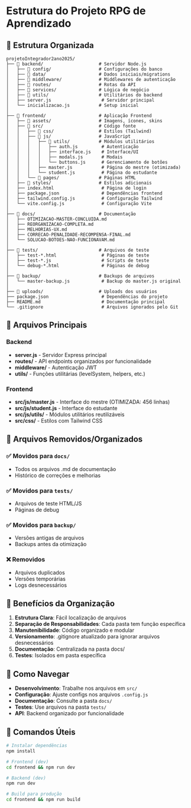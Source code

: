 # Estrutura do Projeto RPG de Aprendizado

## 📁 Estrutura Organizada

```
projetoIntegrador2ano2025/
├── 📁 backend/                     # Servidor Node.js
│   ├── 📁 config/                  # Configurações do banco
│   ├── 📁 data/                    # Dados iniciais/migrations
│   ├── 📁 middleware/              # Middlewares de autenticação
│   ├── 📁 routes/                  # Rotas da API
│   ├── 📁 services/                # Lógica de negócio
│   ├── 📁 utils/                   # Utilitários do backend
│   ├── server.js                   # Servidor principal
│   └── inicializacao.js           # Setup inicial
│
├── 📁 frontend/                    # Aplicação Frontend
│   ├── 📁 assets/                  # Imagens, ícones, skins
│   ├── 📁 src/                     # Código fonte
│   │   ├── 📁 css/                 # Estilos (Tailwind)
│   │   ├── 📁 js/                  # JavaScript
│   │   │   ├── 📁 utils/           # Módulos utilitários
│   │   │   │   ├── auth.js         # Autenticação
│   │   │   │   ├── interface.js    # Interface/UI
│   │   │   │   ├── modals.js       # Modais
│   │   │   │   └── buttons.js      # Gerenciamento de botões
│   │   │   ├── master.js           # Página do mestre (otimizada)
│   │   │   └── student.js          # Página do estudante
│   │   └── 📁 pages/               # Páginas HTML
│   ├── 📁 styles/                  # Estilos adicionais
│   ├── index.html                  # Página de login
│   ├── package.json                # Dependências frontend
│   ├── tailwind.config.js          # Configuração Tailwind
│   └── vite.config.js              # Configuração Vite
│
├── 📁 docs/                        # Documentação
│   ├── OTIMIZACAO-MASTER-CONCLUIDA.md
│   ├── REORGANIZACAO-COMPLETA.md
│   ├── MELHORIAS-UX.md
│   ├── CORRECAO-PENALIDADE-RECOMPENSA-FINAL.md
│   └── SOLUCAO-BOTOES-NAO-FUNCIONAVAM.md
│
├── 📁 tests/                       # Arquivos de teste
│   ├── test-*.html                 # Páginas de teste
│   ├── test-*.js                   # Scripts de teste
│   └── debug-*.html                # Páginas de debug
│
├── 📁 backup/                      # Backups de arquivos
│   └── master-backup.js            # Backup do master.js original
│
├── 📁 uploads/                     # Uploads dos usuários
├── package.json                    # Dependências do projeto
├── README.md                       # Documentação principal
└── .gitignore                      # Arquivos ignorados pelo Git
```

## 🎯 Arquivos Principais

### Backend
- **server.js** - Servidor Express principal
- **routes/** - API endpoints organizados por funcionalidade
- **middleware/** - Autenticação JWT
- **utils/** - Funções utilitárias (levelSystem, helpers, etc.)

### Frontend
- **src/js/master.js** - Interface do mestre (OTIMIZADA: 456 linhas)
- **src/js/student.js** - Interface do estudante
- **src/js/utils/** - Módulos utilitários reutilizáveis
- **src/css/** - Estilos com Tailwind CSS

## 🧹 Arquivos Removidos/Organizados

### ✅ Movidos para `docs/`
- Todos os arquivos .md de documentação
- Histórico de correções e melhorias

### ✅ Movidos para `tests/`
- Arquivos de teste HTML/JS
- Páginas de debug

### ✅ Movidos para `backup/`
- Versões antigas de arquivos
- Backups antes da otimização

### ❌ Removidos
- Arquivos duplicados
- Versões temporárias
- Logs desnecessários

## 🚀 Benefícios da Organização

1. **Estrutura Clara**: Fácil localização de arquivos
2. **Separação de Responsabilidades**: Cada pasta tem função específica
3. **Manutenibilidade**: Código organizado e modular
4. **Versionamento**: .gitignore atualizado para ignorar arquivos desnecessários
5. **Documentação**: Centralizada na pasta docs/
6. **Testes**: Isolados em pasta específica

## 📝 Como Navegar

- **Desenvolvimento**: Trabalhe nos arquivos em `src/`
- **Configuração**: Ajuste configs nos arquivos `.config.js`
- **Documentação**: Consulte a pasta `docs/`
- **Testes**: Use arquivos na pasta `tests/`
- **API**: Backend organizado por funcionalidade

## 🔧 Comandos Úteis

```bash
# Instalar dependências
npm install

# Frontend (dev)
cd frontend && npm run dev

# Backend (dev)
npm run dev

# Build para produção
cd frontend && npm run build
```
